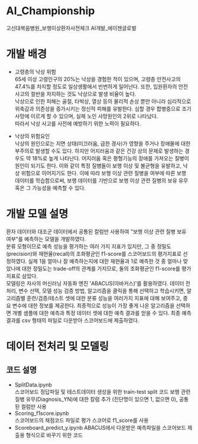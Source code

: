 # AI_Championship
고신대복음병원_보행이상환자사전체크 AI개발_에이젠글로벌
# 개발 배경
* 고령층의 낙상 위험  
 65세 이상 고령인구의 20%는 낙상을 경험한 적이 있으며, 고령층 안전사고의 47.4%를 차지할 정도로 일상생활에서 빈번하게 일어난다. 또한, 입원환자의 안전사고의 절반을 차지하는 것도 낙상으로 발생 비율이 높다.  
 낙상으로 인한 피해는 골절, 타박상, 열상 등의 물리적 손상 뿐만 아니라 심리적으로 위축감과 의존성을 증가시키는 정신적 피해를 유발한다. 심할 경우 합병증으로 조기사망에 이르게 할 수 있으며, 실제 노인 사망원인의 2위로 나타났다.  
 따라서 낙상 사고를 사전에 예방하기 위한 노력이 필요하다.  
 
* 낙상의 위험요인  
 낙상의 원인으로는 지면 상태(미끄러움, 급한 경사)가 영향을 주거나 장애물에 대한 부주의로 발생할 수도 있다. 하지만 어지러움과 같은 건강 상의 문제로 발생하는 경우도 약 18%로 높게 나타난다. 어지러움 혹은 평형기능의 장애를 가져오는 질병이 원인이 되기도 한다. 이와 같이 특정 질병들이 보행 이상 및 불균형을 유발하고, 낙상 위험으로 이어지기도 한다.
 이에 따라 보행 이상 관련 질병을 여부에 따른 보행 데이터를 학습함으로써, 보행 데이터를 기반으로 보행 이상 관련 질병의 보유 유무 혹은 그 가능성을 예측할 수 있다.

# 개발 모델 설명
 환자 데이터와 대조군 데이터에서 공통된 칼럼만 사용하여 "보행 이상 관련 질병 보유 여부"를 예측하는 모델을 개발하였다.  
 분류 모형이므로 예측 성능을 평가하는 여러 가지 지표가 있지만, 그 중 정밀도(precision)와 재현율(recall)의 조화평균인 f1-score를 스코어보드의 평가지표로 선정하였다. 실제 1을 얼마나 잘 예측하는지에 대한 재현율과 1로 예측한 것 중 얼마나 맞았나에 대한 정밀도는 trade-off의 관계를 가지므로, 둘의 조화평균인 f1-score를 평가지표로 삼았다.  
 모델링은 자사의 머신러닝 자동화 엔진 'ABACUS(아바커스)'를 활용하였다. 데이터 전처리, 변수 선택, 모델 성능 검증 방법, 알고리즘을 클릭을 통해 선택하고 학습시키면, 알고리즘별 훈련/검증/테스트 셋에 대한 분류 성능을 여러가지 지표에 대해 보여주고, 중요 변수에 대한 정보를 제공한다. 최종적으로 성능이 가장 좋게 나온 알고리즘을 선택하면 개별 샘플에 대한 예측과 특정 데이터 셋에 대한 예측 결과를 얻을 수 있다. 최종 예측 결과를 csv 형태의 파일로 다운받아 스코어보드에 제출하였다.
 

# 데이터 전처리 및 모델링

## 코드 설명
* SplitData.ipynb  
스코어보드 정답파일 및 테스트데이터 생성을 위한 train-test split 코드
보행 관련 질병 유무(Diagnosis_YN)에 대한 칼럼 추가 (진단명이 있으면 1, 없으면 0), 공통된 컬럼만 사용
* Scoring_f1score.ipynb  
스코어보드의 채점코드 파일로 평가 스코어로 f1_score를 사용
* Scoreboard_predict_y.ipynb
ABACUS에서 다운받은 예측파일을 스코어보드 제출용 형식으로 바꾸기 위한 코드 
